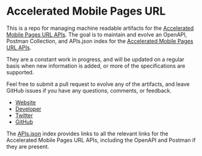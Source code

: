 # Accelerated Mobile Pages URLThis is a repo for managing machine readable artifacts for the [Accelerated Mobile Pages URL APIs](https://www.ampproject.org/). The goal is to maintain and evolve an OpenAPI, Postman Collection, and APIs.json index for the [Accelerated Mobile Pages URL APIs](https://www.ampproject.org/).They are a constant work in progress, and will be updated on a regular basis when new information is added, or more of the specifications are supported.Feel free to submit a pull request to evolve any of the artifacts, and leave GitHub issues if you have any questions, comments, or feedback.- [Website](https://www.ampproject.org/)- [Developer](https://www.ampproject.org/)- [Twitter](https://twitter.com/amphtml)- [GitHub](https://github.com/ampproject)The [APIs.json](https://github.com/api-evangelist/accelerated-mobile-pages-url/blob/master/apis.json) index provides links to all the relevant links for the Accelerated Mobile Pages URL APIs, including the OpenAPI and Postman if they are present.